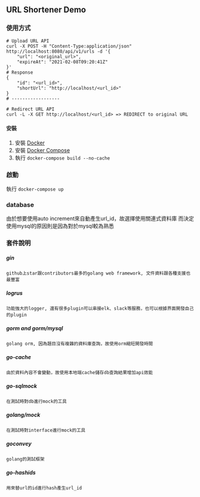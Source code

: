 ## URL Shortener Demo

### 使用方式
    # Upload URL API
    curl -X POST -H "Content-Type:application/json" http://localhost:8080/api/v1/urls -d '{
        "url": "<original_url>",
        "expireAt": "2021-02-08T09:20:41Z"
    }'
    # Response
    {
        "id": "<url_id>",
        "shortUrl": "http://localhost/<url_id>"
    }
    # ------------------
    
    # Redirect URL API
    curl -L -X GET http://localhost/<url_id> => REDIRECT to original URL
    
#### 安裝
1. 安裝 [Docker](https://docs.docker.com/engine/install/)
2. 安裝 [Docker Compose](https://docs.docker.com/compose/install/)
3. 執行 `docker-compose build --no-cache`

### 啟動
執行 `docker-compose up`

### database
由於想要使用auto increment來自動產生url_id，故選擇使用關連式資料庫
而決定使用mysql的原因則是因為對於mysql較為熟悉

### 套件說明
##### gin
    github上star跟contributors最多的golang web framework, 文件資料跟各種支援也最豐富
##### logrus
    功能強大的logger, 還有很多plugin可以串接elk、slack等服務，也可以根據界面開發自己的plugin
##### gorm and gorm/mysql
    golang orm, 因為題目沒有複雜的資料庫查詢，故使用orm縮短開發時間
##### go-cache
    由於資料內容不會變動，故使用本地端cache儲存db查詢結果增加api效能
##### go-sqlmock
    在測試時對db進行mock的工具
##### golang/mock
    在測試時對interface進行mock的工具
##### goconvey
    golang的測試框架
##### go-hashids
    用來替url的id進行hash產生url_id